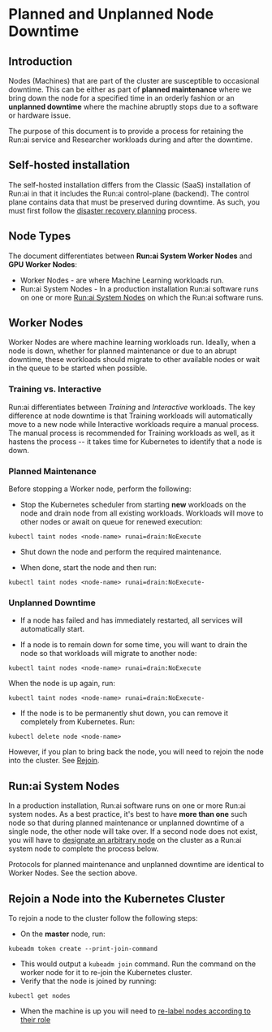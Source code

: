 # Planned and Unplanned Node Downtime  

## Introduction

Nodes (Machines) that are part of the cluster are susceptible to occasional downtime. This can be either as part of __planned maintenance__ where we bring down the node for a specified time in an orderly fashion or an __unplanned downtime__ where the machine abruptly stops due to a software or hardware issue.

The purpose of this document is to provide a process for retaining the Run:ai service and Researcher workloads during and after the downtime. 

## Self-hosted installation

The self-hosted installation differs from the Classic (SaaS) installation of Run:ai in that it includes the Run:ai control-plane (backend). The control plane contains data that must be preserved during downtime. As such, you must first follow the [disaster recovery planning](../config/dr.md) process. 

## Node Types
The document differentiates between __Run:ai System Worker Nodes__ and __GPU Worker Nodes__:

* Worker Nodes - are where Machine Learning workloads run. 
* Run:ai System Nodes - In a production installation Run:ai software runs on one or more [Run:ai System Nodes](../cluster-prerequisites/#hardware-requirements) on which the Run:ai software runs. 


## Worker Nodes
Worker Nodes are where machine learning workloads run. Ideally, when a node is down, whether for planned maintenance or due to an abrupt downtime, these workloads should migrate to other available nodes or wait in the queue to be started when possible. 

### Training vs. Interactive
Run:ai differentiates between _Training_ and _Interactive_ workloads. The key difference at node downtime is that Training workloads will automatically move to a new node while Interactive workloads require a manual process. The manual process is recommended for Training workloads as well, as it hastens the process -- it takes time for Kubernetes to identify that a node is down.

### Planned Maintenance

Before stopping a Worker node, perform the following: 

* Stop the Kubernetes scheduler from starting __new__ workloads on the node and drain node from all existing workloads. Workloads will move to other nodes or await on queue for renewed execution:

```
kubectl taint nodes <node-name> runai=drain:NoExecute
```

* Shut down the node and perform the required maintenance. 


* When done, start the node and then run:

```
kubectl taint nodes <node-name> runai=drain:NoExecute-
```

### Unplanned Downtime

* If a node has failed and has immediately restarted, all services will automatically start. 

* If a node is to remain down for some time, you will want to drain the node so that workloads will migrate to another node:

```
kubectl taint nodes <node-name> runai=drain:NoExecute
```

When the node is up again, run: 

```
kubectl taint nodes <node-name> runai=drain:NoExecute-
```

* If the node is to be permanently shut down, you can remove it completely from Kubernetes. Run:

```
kubectl delete node <node-name>
```

However, if you plan to bring back the node, you will need to rejoin the node into the cluster. See [Rejoin](#Rejoin-a-Node-into-the-Kubernetes-Cluster).



## Run:ai System Nodes
 
 In a production installation, Run:ai software runs on one or more Run:ai system nodes. As a best practice, it's best to have __more than one__ such node so that during planned maintenance or unplanned downtime of a single node, the other node will take over. If a second node does not exist, you will have to [designate an arbitrary node](../config/node-roles.md) on the cluster as a Run:ai system node to complete the process below.

 Protocols for planned maintenance and unplanned downtime are identical to Worker Nodes. See the section above. 



## Rejoin a Node into the Kubernetes Cluster

To rejoin a node to the cluster follow the following steps:

* On the __master__ node, run:

```
kubeadm token create --print-join-command
```
* This would output a `kubeadm join` command. Run the command on the worker node for it to re-join the Kubernetes cluster. 
* Verify that the node is joined by running:

```
kubectl get nodes
```

* When the machine is up you will need to [re-label nodes according to their role](../config/node-roles.md)